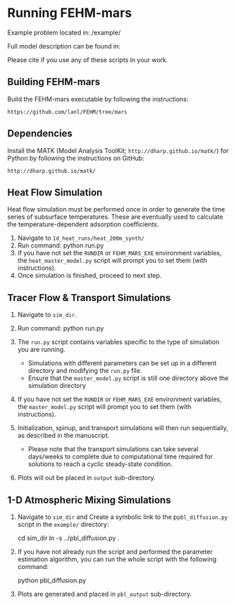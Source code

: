 Running FEHM-mars
=================

Example problem located in:
    <REPO>/example/

Full model description can be found in:
    <JGR Citation>

Please cite if you use any of these scripts in your work. 


Building FEHM-mars
------------------

Build the FEHM-mars executable by following the instructions:

    https://github.com/lanl/FEHM/tree/mars


Dependencies
------------

Install the MATK (Model Analysis ToolKit; ``http://dharp.github.io/matk/``) for Python by following the instructions on GitHub:

    http://dharp.github.io/matk/

    
Heat Flow Simulation
--------------------

Heat flow simulation must be performed once in order to generate the time
series of subsurface temperatures. These are eventually used to calculate the
temperature-dependent adsorption coefficients. 

1. Navigate to ``1d_heat_runs/heat_200m_synth/`` 
2. Run command:
    python run.py
3. If you have not set the ``RUNDIR`` or ``FEHM_MARS_EXE`` environment variables, the ``heat_master_model.py`` script will prompt you to set them (with instructions). 
4. Once simulation is finished, proceed to next step. 


Tracer Flow & Transport Simulations
-----------------------------------

1. Navigate to ``sim_dir``.
2. Run command:
    python run.py
3. The ``run.py`` script contains variables specific to the type of simulation you are running. 
    
    - Simulations with different parameters can be set up in a different directory and modifying the ``run.py`` file. 
    - Ensure that the ``master_model.py`` script is still one directory above the simulation directory 
4. If you have not set the ``RUNDIR`` or ``FEHM_MARS_EXE`` environment variables, the ``master_model.py`` script will prompt you to set them (with instructions). 
5. Initialization, spinup, and transport simulations will then run sequentially, as described in the manuscript. 
    
    - Please note that the transport simulations can take several days/weeks to complete due to computational time required for solutions to reach a cyclic steady-state condition.

6. Plots will out be placed in ``output`` sub-directory. 


1-D Atmospheric Mixing Simulations
----------------------------------

1. Navigate to ``sim_dir`` and Create a symbolic link to the p``pbl_diffusion.py`` script in the ``example/`` directory:

    cd sim_dir
    ln -s ../pbl_diffusion.py .

2. If you have not already run the script and performed the parameter estimation algorithm, you can run the whole script with the following command:

    python pbl_diffusion.py

3. Plots are generated and placed in ``pbl_output`` sub-directory.


